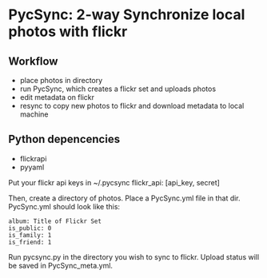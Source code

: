 PycSync: 2-way Synchronize local photos with flickr
==================================================

Workflow
--------
- place photos in directory
- run PycSync, which creates a flickr set and uploads photos
- edit metadata on flickr
- resync to copy new photos to flickr and download metadata to local machine

Python depencencies
-------------------
- flickrapi
- pyyaml

Put your flickr api keys in ~/.pycsync
 flickr_api: [api_key, secret]

Then, create a directory of photos. Place a PycSync.yml file in that dir.
PycSync.yml should look like this:

    album: Title of Flickr Set
    is_public: 0
    is_family: 1
    is_friend: 1

Run pycsync.py in the directory you wish to sync to flickr.
Upload status will be saved in PycSync_meta.yml.
